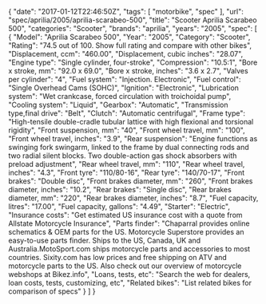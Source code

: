 {
    "date": "2017-01-12T22:46:50Z",
    "tags": [
        "motorbike",
        "spec"
    ],
    "url": "spec\/aprilia\/2005\/aprilia-scarabeo-500",
    "title": "Scooter Aprilia Scarabeo 500",
    "categories": "Scooter",
    "brands": "aprilia",
    "years": "2005",
    "spec": [
        {
            "Model": "Aprilia Scarabeo 500",
            "Year": "2005",
            "Category": "Scooter",
            "Rating": "74.5 out of 100. Show full rating and compare with other bikes",
            "Displacement, ccm": "460.00",
            "Displacement, cubic inches": "28.07",
            "Engine type": "Single cylinder, four-stroke",
            "Compression": "10.5:1",
            "Bore x stroke, mm": "92.0 x 69.0",
            "Bore x stroke, inches": "3.6 x 2.7",
            "Valves per cylinder": "4",
            "Fuel system": "Injection. Electronic",
            "Fuel control": "Single Overhead Cams (SOHC)",
            "Ignition": "Electronic",
            "Lubrication system": "Wet crankcase, forced circulation with troichoidal pump",
            "Cooling system": "Liquid",
            "Gearbox": "Automatic",
            "Transmission type,final drive": "Belt",
            "Clutch": "Automatic centrifugal",
            "Frame type": "High-tensile double-cradle tubular lattice with high flexional and torsional rigidity",
            "Front suspension, mm": "40",
            "Front wheel travel, mm": "100",
            "Front wheel travel, inches": "3.9",
            "Rear suspension": "Engine functions as swinging fork swingarm, linked to the frame by dual connecting rods and two radial silent blocks. Two double-action gas shock absorbers with preload adjustment",
            "Rear wheel travel, mm": "110",
            "Rear wheel travel, inches": "4.3",
            "Front tyre": "110\/80-16",
            "Rear tyre": "140\/70-17",
            "Front brakes": "Double disc",
            "Front brakes diameter, mm": "260",
            "Front brakes diameter, inches": "10.2",
            "Rear brakes": "Single disc",
            "Rear brakes diameter, mm": "220",
            "Rear brakes diameter, inches": "8.7",
            "Fuel capacity, litres": "17.00",
            "Fuel capacity, gallons": "4.49",
            "Starter": "Electric",
            "Insurance costs": "Get estimated US insurance cost with a quote from Allstate Motorcycle Insurance",
            "Parts finder": "Chaparral provides online schematics & OEM parts for the US.   Motorcycle Superstore provides an easy-to-use parts finder. Ships to the US, Canada, UK and Australia.MotoSport.com ships motorcycle parts and accessories to most countries.    Sixity.com has low prices and free shipping on ATV and motorcycle parts to the US. Also check out our overview of motorcycle webshops at Bikez.info",
            "Loans, tests, etc": "Search the web for dealers, loan costs, tests, customizing, etc",
            "Related bikes": "List related bikes for comparison of specs"
        }
    ]
}